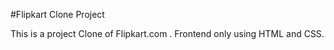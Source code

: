 #Flipkart Clone Project

This is a project Clone of Flipkart.com . Frontend only using HTML and CSS.